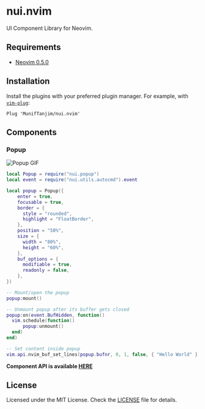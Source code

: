 # nui.nvim

UI Component Library for Neovim.

## Requirements

- [Neovim 0.5.0](https://github.com/neovim/neovim/releases/tag/v0.5.0)

## Installation

Install the plugins with your preferred plugin manager. For example, with [`vim-plug`](https://github.com/junegunn/vim-plug):

```vim
Plug 'MunifTanjim/nui.nvim'
```

## Components

### Popup

![Popup GIF](https://github.com/MunifTanjim/nui.nvim/wiki/media/popup.gif)

```lua
local Popup = require("nui.popup")
local event = require("nui.utils.autocmd").event

local popup = Popup({
    enter = true,
    focusable = true,
    border = {
      style = "rounded",
      highlight = "FloatBorder",
    },
    position = "50%",
    size = {
      width = "80%",
      height = "60%",
    },
    buf_options = {
      modifiable = true,
      readonly = false,
    },
})

-- Mount/open the popup
popup:mount()

-- Unmount popup after its buffer gets closed
popup:on(event.BufHidden, function()
  vim.schedule(function()
      popup:unmount()
  end)
end)

-- Set content inside popup
vim.api.nvim_buf_set_lines(popup.bufnr, 0, 1, false, { "Hello World" })
```

**Component API is available [HERE](doc/components/popup.md)**

## License

Licensed under the MIT License. Check the [LICENSE](./LICENSE) file for details.
